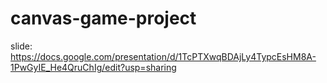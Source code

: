 # canvas-game-project

slide: https://docs.google.com/presentation/d/1TcPTXwqBDAjLy4TypcEsHM8A-1PwGyIE_He4QruChIg/edit?usp=sharing
